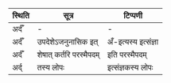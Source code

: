 | स्थिति | सूत्र | टिप्पणी |
| ----- | ------- | ------ |
| अर्दँ | - | - |
| अर्दँ | उपदेशेऽजनुनासिक इत् | अँ-इत्यस्य इत्संज्ञा |
| अर्दँ | शेषात् कर्तरि परस्मैपदम् | इति परस्मैपदम् |
| अर्द् | तस्य लोपः | इत्संज्ञकस्य लोपः |
